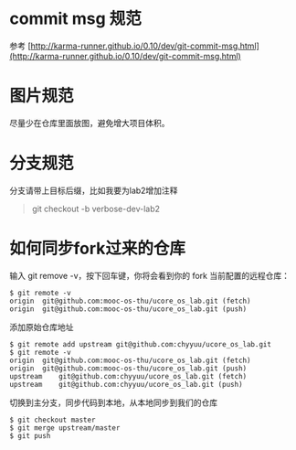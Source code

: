 # commit msg 规范
参考 [http://karma-runner.github.io/0.10/dev/git-commit-msg.html](http://karma-runner.github.io/0.10/dev/git-commit-msg.html)

# 图片规范
尽量少在仓库里面放图，避免增大项目体积。

# 分支规范
分支请带上目标后缀，比如我要为lab2增加注释

> git checkout -b verbose-dev-lab2

# 如何同步fork过来的仓库

输入 git remove -v，按下回车键，你将会看到你的 fork 当前配置的远程仓库：
```
$ git remote -v
origin	git@github.com:mooc-os-thu/ucore_os_lab.git (fetch)
origin	git@github.com:mooc-os-thu/ucore_os_lab.git (push)
```

添加原始仓库地址
```
$ git remote add upstream git@github.com:chyyuu/ucore_os_lab.git
$ git remote -v
origin	git@github.com:mooc-os-thu/ucore_os_lab.git (fetch)
origin	git@github.com:mooc-os-thu/ucore_os_lab.git (push)
upstream	git@github.com:chyyuu/ucore_os_lab.git (fetch)
upstream	git@github.com:chyyuu/ucore_os_lab.git (push)
```

切换到主分支，同步代码到本地，从本地同步到我们的仓库
```
$ git checkout master
$ git merge upstream/master
$ git push
```

